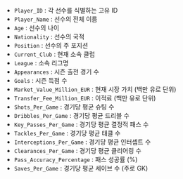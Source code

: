 
- `Player_ID` : 각 선수를 식별하는 고유 ID  
- `Player_Name` : 선수의 전체 이름  
- `Age` : 선수의 나이  
- `Nationality` : 선수의 국적  
- `Position` : 선수의 주 포지션  
- `Current_Club` : 현재 소속 클럽  
- `League` : 소속 리그명  
- `Appearances` : 시즌 출전 경기 수  
- `Goals` : 시즌 득점 수  
- `Market_Value_Million_EUR` : 현재 시장 가치 (백만 유로 단위)  
- `Transfer_Fee_Million_EUR` : 이적료 (백만 유로 단위)  
- `Shots_Per_Game` : 경기당 평균 슈팅 수  
- `Dribbles_Per_Game` : 경기당 평균 드리블 수  
- `Key_Passes_Per_Game` : 경기당 평균 결정적 패스 수  
- `Tackles_Per_Game` : 경기당 평균 태클 수  
- `Interceptions_Per_Game` : 경기당 평균 인터셉트 수  
- `Clearances_Per_Game` : 경기당 평균 클리어링 수  
- `Pass_Accuracy_Percentage` : 패스 성공률 (%)  
- `Saves_Per_Game` : 경기당 평균 세이브 수 (주로 GK)  
